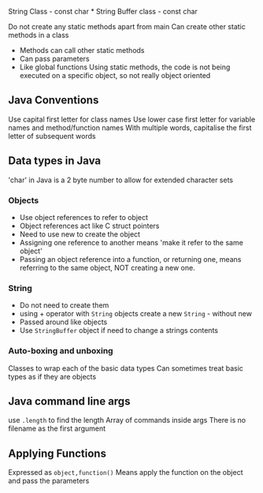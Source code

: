String Class - const char *
String Buffer class - const char

Do not create any static methods apart from main
Can create other static methods in a class
- Methods can call other static methods
- Can pass parameters
- Like global functions
Using static methods, the code is not being executed on a specific object, so not really object oriented

## Java Conventions
Use capital first letter for class names
Use lower case first letter for variable names and method/function names
With multiple words, capitalise the first letter of subsequent words
## Data types in Java
'char' in Java is a 2 byte number to allow for extended character sets
### Objects
- Use object references to refer to object
- Object references act like C struct pointers
- Need to use new to create the object
- Assigning one reference to another means 'make it refer to the same object'
- Passing an object reference into a function, or returning one, means referring to the same object, NOT creating a new one.

### String
- Do not need to create them
- using + operator with `String` objects create a new `String` - without new
- Passed around like objects
- Use `StringBuffer` object if need to change a strings contents

### Auto-boxing and unboxing
Classes to wrap each of the basic data types
Can sometimes treat basic types as if they are objects

## Java command line args
use `.length` to find the length
Array of commands inside args
There is no filename as the first argument 

## Applying Functions
Expressed as `object,function()`
Means apply the function on the object and pass the parameters